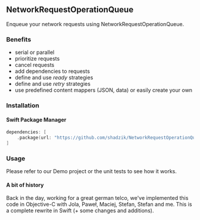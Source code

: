 ## NetworkRequestOperationQueue

Enqueue your network requests using NetworkRequestOperationQueue.

### Benefits

* serial or parallel
* prioritize requests
* cancel requests
* add dependencies to requests
* define and use _ready_ strategies
* define and use _retry_ strategies
* use predefined content mappers (JSON, data) or easily create your own

### Installation

#### Swift Package Manager

```swift
dependencies: [
    .package(url: "https://github.com/shadzik/NetworkRequestOperationQueue.git", .upToNextMajor(from: "1.0.0"))
]
```

### Usage

Please refer to our Demo project or the unit tests to see how it works.

#### A bit of history

Back in the day, working for a great german telco, we've implemented this code in Objective-C with Jola, Paweł, Maciej, Stefan, Stefan and me. This is a complete rewrite in Swift (+ some changes and additions).
